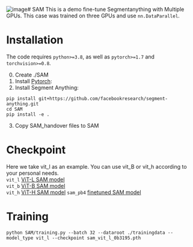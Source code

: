![image](https://github.com/user-attachments/assets/5d1dd5dd-d750-4753-afa8-65908da51f25)# SAM
This is a demo fine-tune Segmentanything with Multiple GPUs. This case was trained on three GPUs and use `nn.DataParallel`.
# Installation
The code requires `python>=3.8`, as well as `pytorch>=1.7` and `torchvision>=0.8`.

0. Create ./SAM
1. Install [Pytorch](https://pytorch.org/):    
2. Install Segment Anything:    
```
pip install git+https://github.com/facebookresearch/segment-anything.git    
cd SAM
pip install -e . 
```
3. Copy SAM_handover files to SAM
# Checkpoint
Here we take vit_l as an example. You can use vit_B or vit_h according to your personal needs.    
`vit_l` [ViT-L SAM model](https://dl.fbaipublicfiles.com/segment_anything/sam_vit_l_0b3195.pth)    
`vit_b` [ViT-B SAM model](https://dl.fbaipublicfiles.com/segment_anything/sam_vit_b_01ec64.pth)    
`vit_h` [ViT-H SAM model](https://dl.fbaipublicfiles.com/segment_anything/sam_vit_h_4b8939.pth)
`sam_pb4` [finetuned SAM model](https://drive.google.com/file/d/1QRzQYCeZ2nCjbQcvarDf6KHJtHDMbuLW/view?usp=sharing)
     
# Training    
`python SAM/training.py --batch 32 --dataroot ./trainingdata --model_type vit_l --checkpoint sam_vit_l_0b3195.pth`
